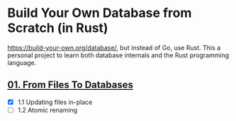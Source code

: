# Build Your Own Database from Scratch (in Rust)

https://build-your-own.org/database/, but instead of Go, use Rust. This a personal project to learn both database internals and the Rust programming language.

## [01. From Files To Databases](https://build-your-own.org/database/01_files)

* [x] 1.1 Updating files in-place
* [ ] 1.2 Atomic renaming
